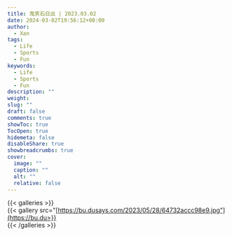 ```yaml
---
title: 鬼笑石日出 | 2023.03.02
date: 2024-03-02T19:56:12+08:00
author:
  - Xan
tags:
  - Life
  - Sports
  - Fun
keywords:
  - Life
  - Sports
  - Fun
description: ""
weight: 
slug: ""
draft: false
comments: true
showToc: true
TocOpen: true
hidemeta: false
disableShare: true
showbreadcrumbs: true
cover:
  image: ""
  caption: ""
  alt: ""
  relative: false
---
```


{{< galleries >}}  
{{< gallery src="[https://bu.dusays.com/2023/05/28/64732accc98e9.jpg"](https://bu.du>}}  
{{< /galleries >}}
